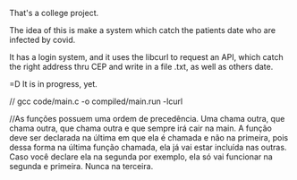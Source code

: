 That's a college project.

The idea of ​​this is make a system which catch the patients date who are infected by covid.

It has a login system, and it uses the libcurl to request an API, which catch the right address thru CEP and write in a file .txt, as well as others date.

=D It is in progress, yet.



// gcc code/main.c -o compiled/main.run -lcurl

//As funções possuem uma ordem de precedência. Uma chama outra, que chama outra, que chama outra e que sempre irá cair na main. A função deve ser declarada na última em que ela é chamada e não na primeira,
pois dessa forma na última função chamada, ela já vai estar incluída nas outras. Caso você declare ela na segunda por exemplo, ela só vai funcionar na segunda e primeira. Nunca na terceira.
